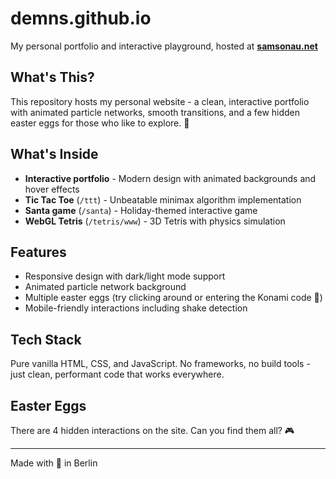 # demns.github.io

My personal portfolio and interactive playground, hosted at **[samsonau.net](https://samsonau.net/)**

## What's This?

This repository hosts my personal website - a clean, interactive portfolio with animated particle networks, smooth transitions, and a few hidden easter eggs for those who like to explore. 🧡

## What's Inside

- **Interactive portfolio** - Modern design with animated backgrounds and hover effects
- **Tic Tac Toe** (`/ttt`) - Unbeatable minimax algorithm implementation
- **Santa game** (`/santa`) - Holiday-themed interactive game
- **WebGL Tetris** (`/tetris/www`) - 3D Tetris with physics simulation

## Features

- Responsive design with dark/light mode support
- Animated particle network background
- Multiple easter eggs (try clicking around or entering the Konami code 👀)
- Mobile-friendly interactions including shake detection

## Tech Stack

Pure vanilla HTML, CSS, and JavaScript. No frameworks, no build tools - just clean, performant code that works everywhere.

## Easter Eggs

There are 4 hidden interactions on the site. Can you find them all? 🎮

---

Made with 🧡 in Berlin
